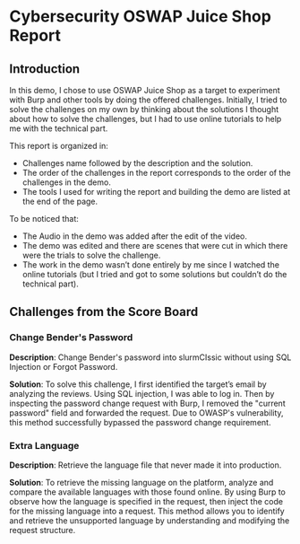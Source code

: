 # Cybersecurity OSWAP Juice Shop Report
## Introduction

In this demo, I chose to use OSWAP Juice Shop as a target to experiment with Burp and other tools by doing the offered challenges. Initially, I tried to solve the challenges on my own by thinking about the solutions I thought about how to solve the challenges, but I had to use online tutorials to help me with the technical part.

This report is organized in:
- Challenges name followed by the description and the solution.
- The order of the challenges in the report corresponds to the order of the challenges in the demo.
- The tools I used for writing the report and building the demo are listed at the end of the page.

To be noticed that:
- The Audio in the demo was added after the edit of the video.
- The demo was edited and there are scenes that were cut in which there were the trials to solve the challenge.
- The work in the demo wasn’t done entirely by me since I watched the online tutorials (but I tried and got to some solutions but couldn’t do the technical part).

## Challenges from the Score Board

### Change Bender's Password

**Description**: Change Bender's password into slurmCIssic without using SQL Injection or Forgot Password.

**Solution**: To solve this challenge, I first identified the target’s email by analyzing the reviews. Using SQL injection, I was able to log in. Then by inspecting the password change request with Burp, I removed the "current password" field and forwarded the request. Due to OWASP's vulnerability, this method successfully bypassed the password change requirement.

### Extra Language

**Description**: Retrieve the language file that never made it into production.

**Solution**: To retrieve the missing language on the platform, analyze and compare the available languages with those found online. By using Burp to observe how the language is specified in the request, then inject the code for the missing language into a request. This method allows you to identify and retrieve the unsupported language by understanding and modifying the request structure.



